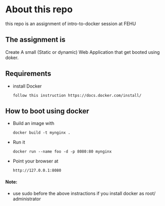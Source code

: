 # About this repo
this repo is an assignment of intro-to-docker session at FEHU

## The assignment is
Create A small (Static or dynamic) Web Application that get booted using doker.

## Requirements 
* install Docker
      
      follow this instruction https://docs.docker.com/install/
## How to boot using docker
* Build an image with

      docker build -t mynginx .
    
* Run it 
    
      docker run --name foo -d -p 8080:80 mynginx
    
 * Point your browser at
  
       http://127.0.0.1:8080
     
#### Note: 
* use sudo before the above instractions if you install docker as root/ administrator
     
     
 
         
          
       
